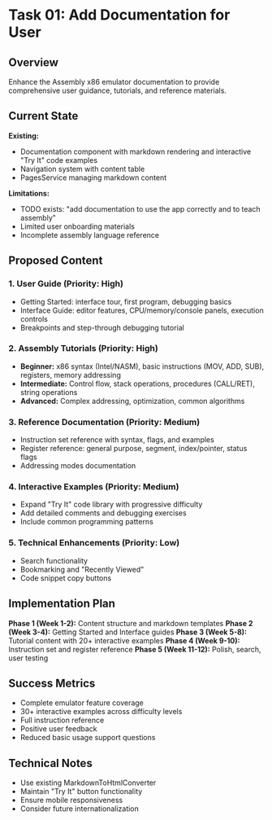# Task 01: Add Documentation for User

## Overview
Enhance the Assembly x86 emulator documentation to provide comprehensive user guidance, tutorials, and reference materials.

## Current State
**Existing:**
- Documentation component with markdown rendering and interactive "Try It" code examples
- Navigation system with content table
- PagesService managing markdown content

**Limitations:**
- TODO exists: "add documentation to use the app correctly and to teach assembly"
- Limited user onboarding materials
- Incomplete assembly language reference

## Proposed Content

### 1. User Guide (Priority: High)
- Getting Started: interface tour, first program, debugging basics
- Interface Guide: editor features, CPU/memory/console panels, execution controls
- Breakpoints and step-through debugging tutorial

### 2. Assembly Tutorials (Priority: High)
- **Beginner:** x86 syntax (Intel/NASM), basic instructions (MOV, ADD, SUB), registers, memory addressing
- **Intermediate:** Control flow, stack operations, procedures (CALL/RET), string operations
- **Advanced:** Complex addressing, optimization, common algorithms

### 3. Reference Documentation (Priority: Medium)
- Instruction set reference with syntax, flags, and examples
- Register reference: general purpose, segment, index/pointer, status flags
- Addressing modes documentation

### 4. Interactive Examples (Priority: Medium)
- Expand "Try It" code library with progressive difficulty
- Add detailed comments and debugging exercises
- Include common programming patterns

### 5. Technical Enhancements (Priority: Low)
- Search functionality
- Bookmarking and "Recently Viewed"
- Code snippet copy buttons

## Implementation Plan

**Phase 1 (Week 1-2):** Content structure and markdown templates
**Phase 2 (Week 3-4):** Getting Started and Interface guides
**Phase 3 (Week 5-8):** Tutorial content with 20+ interactive examples
**Phase 4 (Week 9-10):** Instruction set and register reference
**Phase 5 (Week 11-12):** Polish, search, user testing

## Success Metrics
- Complete emulator feature coverage
- 30+ interactive examples across difficulty levels
- Full instruction reference
- Positive user feedback
- Reduced basic usage support questions

## Technical Notes
- Use existing MarkdownToHtmlConverter
- Maintain "Try It" button functionality
- Ensure mobile responsiveness
- Consider future internationalization
